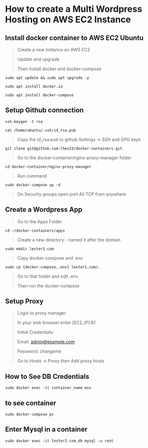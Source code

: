 # How to create a Multi Wordpress Hosting on AWS EC2 Instance

## Install docker container to AWS EC2 Ubuntu

> Create a new Instance on AWS EC2
>
> Update and upgrade
>
> Then Install docker and docker-compose

`sudo apt update && sudo apt upgrade -y`

`sudo apt install docker.io`

`sudo apt install docker-compose`

## Setup Github connection

`ssh-keygen -t rsa`

`cat /home/ubuntu/.ssh/id_rsa.pub`

> Copy the id_rsa.pub to github Settings -> SSH and GPG keys

`git clone git@github.com:lhes23/docker-containers.git`

> Go to the docker-container/nginx-proxy-manager folder

`cd docker-container/nginx-proxy-manager`

> Run command

`sudo docker-compose up -d`

> On Security groups open port All TCP from anywhere


## Create a Wordpress App

> Go to the Apps Folder

`cd ~/docker-containers/apps`

> Create a new directory - named it after the domain

`sudo mkdir lester1.com`

> Copy docker-compose and .env

`sudo cp {docker-compose,.env} lester1.com/.`

> Go to that folder and edit .env
>
> Then run the docker-compose



## Setup Proxy

> Login to proxy manager
> 
> In your web browser enter [EC2_IP]:81
>
> Initial Credentials:
> 
> Email: admin@example.com
>
> Password: changeme
>
> Go to Hosts -> Proxy then Add proxy hosts


## How to See DB Credentials

`sudo docker exec -it container_name env`

## to see container

`sudo docker-compose ps`

## Enter Mysql in a container

`sudo docker exec -it lester2.com_db mysql -u root`
